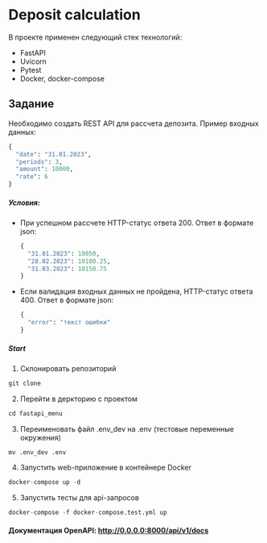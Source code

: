# Deposit calculation

В проекте применен следующий стек технологий:
- FastAPI
- Uvicorn
- Pytest
- Docker, docker-compose


## Задание
Необходимо создать REST API для рассчета депозита.
Пример входных данных:
  ```python
  {
    "date": "31.01.2023",
    "periods": 3,
    "amount": 10000,
    "rate": 6
  }
  ```


##### Условия:
- При успешном рассчете HTTP-статус ответа 200.
  Ответ в формате json:
  ```python
  {
    "31.01.2023": 10050,
    "28.02.2023": 10100.25,
    "31.03.2023": 10150.75
  }
  ```
- Если валидация входных данных не пройдена, HTTP-статус ответа 400.
  Ответ в формате json:
  ```python
  {
    "error": "текст ошибки"
  }
  ```

##### Start

1. Склонировать репозиторий

```python
git clone 
```

2. Перейти в деркторию с проектом

```python
cd fastapi_menu
```

3. Переименовать файл .env_dev на .env (тестовые переменные окружения)

```
mv .env_dev .env
```

4. Запустить web-приложение в контейнере Docker

```python
docker-compose up -d
```

5. Запустить тесты для api-запросов

```python
docker-compose -f docker-compose.test.yml up
```

 #### Документация OpenAPI: http://0.0.0.0:8000/api/v1/docs
